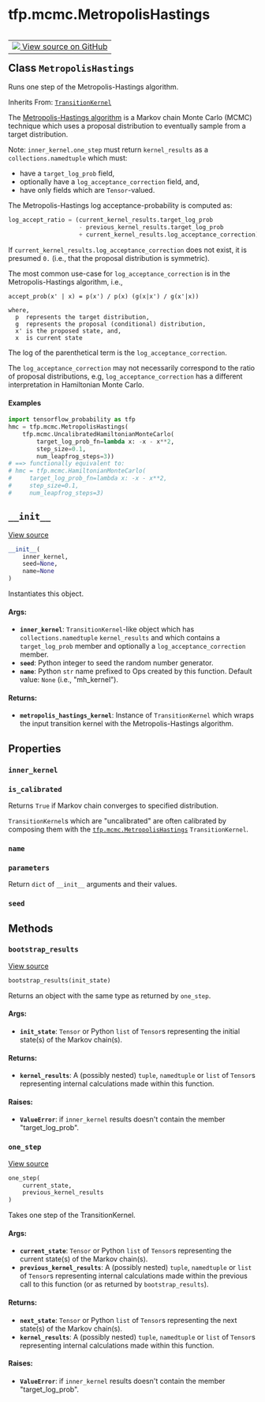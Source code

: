 <div itemscope itemtype="http://developers.google.com/ReferenceObject">
<meta itemprop="name" content="tfp.mcmc.MetropolisHastings" />
<meta itemprop="path" content="Stable" />
<meta itemprop="property" content="inner_kernel"/>
<meta itemprop="property" content="is_calibrated"/>
<meta itemprop="property" content="name"/>
<meta itemprop="property" content="parameters"/>
<meta itemprop="property" content="seed"/>
<meta itemprop="property" content="__init__"/>
<meta itemprop="property" content="bootstrap_results"/>
<meta itemprop="property" content="one_step"/>
</div>

# tfp.mcmc.MetropolisHastings


<table class="tfo-notebook-buttons tfo-api" align="left">

<td>
  <a target="_blank" href="https://github.com/tensorflow/probability/blob/master/tensorflow_probability/python/mcmc/metropolis_hastings.py">
    <img src="https://www.tensorflow.org/images/GitHub-Mark-32px.png" />
    View source on GitHub
  </a>
</td></table>



## Class `MetropolisHastings`

Runs one step of the Metropolis-Hastings algorithm.

Inherits From: [`TransitionKernel`](../../tfp/mcmc/TransitionKernel.md)

<!-- Placeholder for "Used in" -->

The [Metropolis-Hastings algorithm](
https://en.wikipedia.org/wiki/Metropolis%E2%80%93Hastings_algorithm) is a
Markov chain Monte Carlo (MCMC) technique which uses a proposal distribution
to eventually sample from a target distribution.

Note: `inner_kernel.one_step` must return `kernel_results` as a
`collections.namedtuple` which must:

- have a `target_log_prob` field,
- optionally have a `log_acceptance_correction` field, and,
- have only fields which are `Tensor`-valued.

The Metropolis-Hastings log acceptance-probability is computed as:

```python
log_accept_ratio = (current_kernel_results.target_log_prob
                    - previous_kernel_results.target_log_prob
                    + current_kernel_results.log_acceptance_correction)
```

If `current_kernel_results.log_acceptance_correction` does not exist, it is
presumed `0.` (i.e., that the proposal distribution is symmetric).

The most common use-case for `log_acceptance_correction` is in the
Metropolis-Hastings algorithm, i.e.,

```none
accept_prob(x' | x) = p(x') / p(x) (g(x|x') / g(x'|x))

where,
  p  represents the target distribution,
  g  represents the proposal (conditional) distribution,
  x' is the proposed state, and,
  x  is current state
```

The log of the parenthetical term is the `log_acceptance_correction`.

The `log_acceptance_correction` may not necessarily correspond to the ratio of
proposal distributions, e.g, `log_acceptance_correction` has a different
interpretation in Hamiltonian Monte Carlo.

#### Examples

```python
import tensorflow_probability as tfp
hmc = tfp.mcmc.MetropolisHastings(
    tfp.mcmc.UncalibratedHamiltonianMonteCarlo(
        target_log_prob_fn=lambda x: -x - x**2,
        step_size=0.1,
        num_leapfrog_steps=3))
# ==> functionally equivalent to:
# hmc = tfp.mcmc.HamiltonianMonteCarlo(
#     target_log_prob_fn=lambda x: -x - x**2,
#     step_size=0.1,
#     num_leapfrog_steps=3)
```

<h2 id="__init__"><code>__init__</code></h2>

<a target="_blank" href="https://github.com/tensorflow/probability/blob/master/tensorflow_probability/python/mcmc/metropolis_hastings.py">View source</a>

``` python
__init__(
    inner_kernel,
    seed=None,
    name=None
)
```

Instantiates this object.


#### Args:


* <b>`inner_kernel`</b>: `TransitionKernel`-like object which has
  `collections.namedtuple` `kernel_results` and which contains a
  `target_log_prob` member and optionally a `log_acceptance_correction`
  member.
* <b>`seed`</b>: Python integer to seed the random number generator.
* <b>`name`</b>: Python `str` name prefixed to Ops created by this function.
  Default value: `None` (i.e., "mh_kernel").


#### Returns:


* <b>`metropolis_hastings_kernel`</b>: Instance of `TransitionKernel` which wraps the
  input transition kernel with the Metropolis-Hastings algorithm.



## Properties

<h3 id="inner_kernel"><code>inner_kernel</code></h3>




<h3 id="is_calibrated"><code>is_calibrated</code></h3>

Returns `True` if Markov chain converges to specified distribution.

`TransitionKernel`s which are "uncalibrated" are often calibrated by
composing them with the <a href="../../tfp/mcmc/MetropolisHastings.md"><code>tfp.mcmc.MetropolisHastings</code></a> `TransitionKernel`.

<h3 id="name"><code>name</code></h3>




<h3 id="parameters"><code>parameters</code></h3>

Return `dict` of ``__init__`` arguments and their values.


<h3 id="seed"><code>seed</code></h3>






## Methods

<h3 id="bootstrap_results"><code>bootstrap_results</code></h3>

<a target="_blank" href="https://github.com/tensorflow/probability/blob/master/tensorflow_probability/python/mcmc/metropolis_hastings.py">View source</a>

``` python
bootstrap_results(init_state)
```

Returns an object with the same type as returned by `one_step`.


#### Args:


* <b>`init_state`</b>: `Tensor` or Python `list` of `Tensor`s representing the
  initial state(s) of the Markov chain(s).


#### Returns:


* <b>`kernel_results`</b>: A (possibly nested) `tuple`, `namedtuple` or `list` of
  `Tensor`s representing internal calculations made within this function.


#### Raises:


* <b>`ValueError`</b>: if `inner_kernel` results doesn't contain the member
  "target_log_prob".

<h3 id="one_step"><code>one_step</code></h3>

<a target="_blank" href="https://github.com/tensorflow/probability/blob/master/tensorflow_probability/python/mcmc/metropolis_hastings.py">View source</a>

``` python
one_step(
    current_state,
    previous_kernel_results
)
```

Takes one step of the TransitionKernel.


#### Args:


* <b>`current_state`</b>: `Tensor` or Python `list` of `Tensor`s representing the
  current state(s) of the Markov chain(s).
* <b>`previous_kernel_results`</b>: A (possibly nested) `tuple`, `namedtuple` or
  `list` of `Tensor`s representing internal calculations made within the
  previous call to this function (or as returned by `bootstrap_results`).


#### Returns:


* <b>`next_state`</b>: `Tensor` or Python `list` of `Tensor`s representing the
  next state(s) of the Markov chain(s).
* <b>`kernel_results`</b>: A (possibly nested) `tuple`, `namedtuple` or `list` of
  `Tensor`s representing internal calculations made within this function.


#### Raises:


* <b>`ValueError`</b>: if `inner_kernel` results doesn't contain the member
  "target_log_prob".



